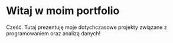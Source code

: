 # Witaj w moim portfolio

Cześć. Tutaj prezentuję moje dotychczasowe projekty związane z programowaniem oraz analizą danych!
